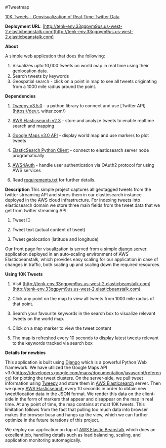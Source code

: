#Tweetmap

[10K Tweets - Geovisualization of Real-Time Twitter Data](http://tenk-env.33qgpym9us.us-west-2.elasticbeanstalk.com)

**Deployment URL**: [http://tenk-env.33qgpym9us.us-west-2.elasticbeanstalk.com](http://tenk-env.33qgpym9us.us-west-2.elasticbeanstalk.com)

**About**

A simple web application that does the following:
1. Visualizes upto 10,000 tweets on world map in real time using their geolocation data.
2. Search tweets by keywords
3. Geospatial search - click on a point in map to see all tweets originating from a 1000 mile radius around the point.

**Dependencies**

1. [Tweepy v3.5.0](http://www.tweepy.org/) - a python library to connect and use [Twitter API](https://dev.t. witter.com/)

2. [AWS Elasticsearch v2.3](https://aws.amazon.com/elasticsearch-service/) - store and analyze tweets to enable realtime search and mapping

3. [Google Maps v3.0 API](https://developers.google.com/maps/documentation/javascript/reference) - display world map and use markers to plot tweets

4. [ElasticSearch Python Client](https://elasticsearch-py.readthedocs.io) - connect to elasticsearch server node programatically

5. [AWS4Auth](https://pypi.python.org/pypi/requests-aws4auth) - handle user authentication via OAuth2 protocol for using AWS services

6. Read [requirements.txt](requirements.txt) for further details.

**Description**
This simple project captures all geotagged tweets from the twitter streaming API and stores them in our elasticsearch instance deployed in the AWS cloud infrastructure. For indexing tweets into elasticsearch domain we store three main fields from the tweet data that we get from twitter streaming API:

1. Tweet ID

2. Tweet text (actual content of tweet)

3. Tweet geolocation (latitude and longitude)

Our front page for visualization is served from a simple [django server](https://www.djangoproject.com/Django) application deployed in an auto-scaling environment of AWS Elasticbeanstalk, which provides easy scaling for our application in case of changes in traffic, both scaling up and scaling down the required resources.

**Using 10K Tweets**

1. Visit [http://tenk-env.33qgpym9us.us-west-2.elasticbeanstalk.com](http://tenk-env.33qgpym9us.us-west-2.elasticbeanstalk.com)

2. Click any point on the map to view all tweets from 1000 mile radius of that point.

3. Search your favourite keywords in the search box to visualize relevant tweets on the world map.

4. Click on a map marker to view the tweet content

5. The map is refreshed every 10 seconds to display latest tweets relevant to the keywords tracked via search box

**Details for newbies**

This application is built using [Django](https://www.djangoproject.com/Django) which is a powerful Python Web framework. We have utilized the Google Maps API v3.0(https://developers.google.com/maps/documentation/javascript/reference) for plotting the tweet clusters. On the server-side, we pull tweet information using [Tweepy](http://www.tweepy.org/) and store them in [AWS Elasticsearch](https://aws.amazon.com/elasticsearch-service/) server. Then we query [AWS Elasticsearch](https://aws.amazon.com/elasticsearch-service/) every 10 seconds in order to obtain new tweet/location data in the JSON format. We render this data on the client-side in the form of markers that appear and disappear on the map in real time. At any point of time, the map contains at most 10K tweets. This limitation follows from the fact that pulling too much data into browser makes the browser busy and hangs up the view, which we can further optimize in the future iterations of this project.

We deploy our application on top of [AWS Elastic Beanstalk](https://aws.amazon.com/elasticbeanstalk/) which does an excellent job, handling details such as load balancing, scaling, and application monitoring automagically.
